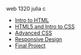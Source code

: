 web 1320 julia c

<ul>
    <li><a href="intro_to_html/index.html" target="_blank">Intro to HTML<a></li>
    <li><a href="html5_intro_css/index.html" target="_blank">HTML5 and Intro to CSS<a></li>
     <li><a href="adv_css/index.html" target="_blank">Advanced CSS<a></li>
     <li><a href="responsive/index.html" target="_blank">Responsive Design<a></li>
     <li><a href="Final/index.html.html" target="_blank">Final Project<a></li>
</ul>